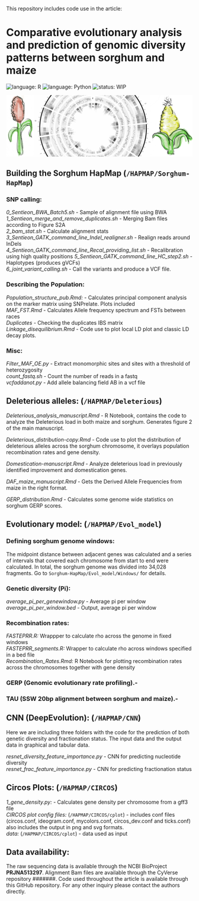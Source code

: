 This repository includes code use in the article:

#  **Comparative evolutionary analysis and prediction of genomic diversity patterns between sorghum and maize**
![language: R](https://img.shields.io/badge/language-R-blue.svg)
![language: Python](https://img.shields.io/badge/language-Python-green.svg)
![status: WIP](https://img.shields.io/badge/status-WorkInProgress-red.svg)

![alt text](https://github.com/GoreLab/Sorghum-HapMap/blob/master/CIRCOS/GitHub_figure.svg)

## **Building the Sorghum HapMap** (`/HAPMAP/Sorghum-HapMap`)

  ### SNP calling: 
*0_Sentieon_BWA_Batch5.sh* - Sample of alignment file using BWA  
*1_Sentieon_merge_and_remove_duplicates.sh* - Merging Bam files according to Figure S2A  
*2_bam_stat.sh* - Calculate alignment stats  
*3_Sentieon_GATK_command_line_Indel_realigner.sh* - Realign reads around InDels  
*4_Sentieon_GATK_command_line_Recal_providing_list.sh* - Recalibration using high quality positions 
*5_Sentieon_GATK_command_line_HC_step2.sh* - Haplotypes (produces gVCFs)  
*6_joint_variant_calling.sh* - Call the variants and produce a VCF file.
    
  ### Describing the Population:

  *Population_structure_pub.Rmd:* - Calculates principal component analysis on the marker matrix using SNPrelate. Plots included  
  *MAF_FST.Rmd* - Calculates Allele frequency spectrum and FSTs between races  
  *Duplicates* - Checking the duplicates IBS matrix  
  *Linkage_disequilibrium.Rmd* - Code use to plot local LD plot and classic LD decay plots.  
  
  ### Misc:
*Filter_MAF_OE.py* - Extract monomorphic sites and sites with a threshold of heterozygosity   
*count_fastq.sh* - Count the number of reads in a fastq  
*vcfaddanot.py* - Add allele balancing field AB in a vcf file  

  
## **Deleterious alleles:** (`/HAPMAP/Deleterious`)

*Deleterious_analysis_manuscript.Rmd* - R Notebook, contains the code to analyze the Deleterious load in both maize and sorghum. Generates figure 2 of the main manuscript.  

*Deleterious_distribution-copy.Rmd* - Code use to plot the distribution of deleterious alleles across the sorghum chromosome, it overlays population recombination rates and gene density.  

*Domestication-manuscript.Rmd* - Analyze deleterious load in previously identified improvement and domestication genes.  

*DAF_maize_manuscript.Rmd* - Gets the Derived Allele Frequencies from maize in the right format.

*GERP_distribution.Rmd* - Calculates some genome wide statistics on sorghum GERP scores.

## **Evolutionary model:** (`/HAPMAP/Evol_model`)

  ### Defining  sorghum genome windows:
  The midpoint distance between adjacent genes was calculated and a series of intervals that covered each chromosome from start to end were calculated. In total, the sorghum genome was divided into 34,028 fragments.
  Go to `Sorghum-HapMap/Evol_model/Windows/` for details. 
  
  ### Genetic diversity (Pi):
  *average_pi_per_genewindow.py* - Average pi per window   
  *average_pi_per_window.bed* - Output, average pi per window  
  
  ### Recombination rates:

  *FASTEPRR.R:* Wrappper to calculate rho across the genome in fixed windows  
  *FASTEPRR_segments.R:* Wrapper to calculate rho across windows specified in a bed file  
  *Recombination_Rates.Rmd:* R Notebook for plotting recombination rates across the chromosomes together with gene density   

  ### GERP (Genomic evolutionary rate profiling).-
  
  ### TAU (SSW 20bp alignment between sorghum and maize).- 
  
 ## **CNN (DeepEvolution):** (`/HAPMAP/CNN`)
 Here we are including three folders with the code for the prediction of both genetic diversity and fractionation status. The input data and the output data in graphical and tabular data.
 
 *resnet_diversity_feature_importance.py* - CNN for predicting nucleotide diversity  
 *resnet_frac_feature_importance.py* - CNN for predicting fractionation status  
 
 ## **Circos Plots:** (`/HAPMAP/CIRCOS`)
  *1_gene_density.py:* - Calculates gene density per chromosome from a gff3 file  
  *CIRCOS plot config files:* (`/HAPMAP/CIRCOS/cplot`) - includes conf files (circos.conf, ideogram.conf, mycolors.conf, circos_dev.conf and ticks.conf) also includes the output in png and svg formats.  
  *data:* (`/HAPMAP/CIRCOS/cplot`) - data used as input
  
  ## Data availability:
  The raw sequencing data is available through the NCBI BioProject **PRJNA513297**. Alignment Bam files are available through the CyVerse repository #######. Code used throughout the article is available through this GitHub repository. For any other inquiry please contact the authors directly. 
  
